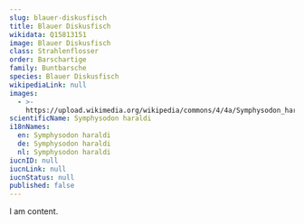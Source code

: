 ```yaml
---
slug: blauer-diskusfisch
title: Blauer Diskusfisch
wikidata: Q15813151
image: Blauer Diskusfisch
class: Strahlenflosser
order: Barschartige
family: Buntbarsche
species: Blauer Diskusfisch
wikipediaLink: null
images:
  - >-
    https://upload.wikimedia.org/wikipedia/commons/4/4a/Symphysodon_haraldi_Prague_2011_2.jpg
scientificName: Symphysodon haraldi
i18nNames:
  en: Symphysodon haraldi
  de: Symphysodon haraldi
  nl: Symphysodon haraldi
iucnID: null
iucnLink: null
iucnStatus: null
published: false
---
```


I am content.
